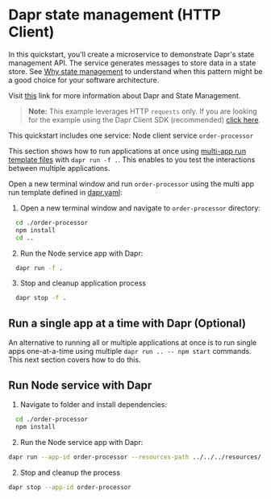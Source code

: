 # Dapr state management (HTTP Client)

In this quickstart, you'll create a microservice to demonstrate Dapr's state management API. The service generates messages to store data in a state store. See [Why state management](#why-state-management) to understand when this pattern might be a good choice for your software architecture.

Visit [this](https://docs.dapr.io/developing-applications/building-blocks/state-management/) link for more information about Dapr and State Management.

> **Note:** This example leverages HTTP `requests` only.  If you are looking for the example using the Dapr Client SDK (recommended) [click here](../sdk/).

This quickstart includes one service: Node client service `order-processor`

This section shows how to run applications at once using [multi-app run template files](https://docs.dapr.io/developing-applications/local-development/multi-app-dapr-run/multi-app-overview/) with `dapr run -f .`.  This enables to you test the interactions between multiple applications.

Open a new terminal window and run  `order-processor` using the multi app run template defined in [dapr.yaml](./dapr.yaml):

1. Open a new terminal window and navigate to `order-processor` directory:

<!-- STEP
name: Install Node Dependencies
-->

```bash
  cd ./order-processor
  npm install
  cd ..
```

<!-- END_STEP -->

2. Run the Node service app with Dapr:

<!-- STEP
name: Run order-processor service
expected_stdout_lines:
  - "== APP - order-processor == Saving Order:  { orderId: '1' }"
  - "== APP - order-processor == Getting Order:  { orderId: '1' }"
expected_stderr_lines:
output_match_mode: substring
match_order: none
background: true
sleep: 60
-->

```bash
  dapr run -f .
```

3. Stop and cleanup application process

```bash
  dapr stop -f .
```
<!-- END_STEP -->

## Run a single app at a time with Dapr (Optional)

An alternative to running all or multiple applications at once is to run single apps one-at-a-time using multiple `dapr run .. -- npm start` commands.  This next section covers how to do this.

## Run Node service with Dapr

1. Navigate to folder and install dependencies: 

<!-- STEP
name: Install Node dependencies
-->

```bash
  cd ./order-processor
  npm install
```
<!-- END_STEP -->

2. Run the Node service app with Dapr: 
    
<!-- STEP
name: Run Node publisher
expected_stdout_lines:
  - "== APP == Saving Order:  { orderId: '1' }"
  - "== APP == Getting Order:  { orderId: '1' }"
  - "Exited App successfully"
expected_stderr_lines:
working_dir: ./order-processor
output_match_mode: substring
match_order: none
background: true
sleep: 60
-->

```bash
dapr run --app-id order-processor --resources-path ../../../resources/ -- npm start
```

2. Stop and cleanup the process

```bash
dapr stop --app-id order-processor
```
<!-- END_STEP -->